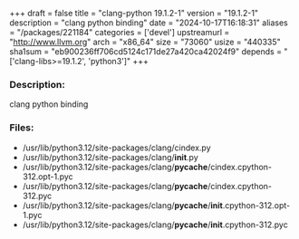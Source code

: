 +++
draft = false
title = "clang-python 19.1.2-1"
version = "19.1.2-1"
description = "clang python binding"
date = "2024-10-17T16:18:31"
aliases = "/packages/221184"
categories = ['devel']
upstreamurl = "http://www.llvm.org"
arch = "x86_64"
size = "73060"
usize = "440335"
sha1sum = "eb900236ff706cd5124c171de27a420ca42024f9"
depends = "['clang-libs>=19.1.2', 'python3']"
+++
### Description: 
clang python binding

### Files: 
* /usr/lib/python3.12/site-packages/clang/cindex.py
* /usr/lib/python3.12/site-packages/clang/__init__.py
* /usr/lib/python3.12/site-packages/clang/__pycache__/cindex.cpython-312.opt-1.pyc
* /usr/lib/python3.12/site-packages/clang/__pycache__/cindex.cpython-312.pyc
* /usr/lib/python3.12/site-packages/clang/__pycache__/__init__.cpython-312.opt-1.pyc
* /usr/lib/python3.12/site-packages/clang/__pycache__/__init__.cpython-312.pyc
